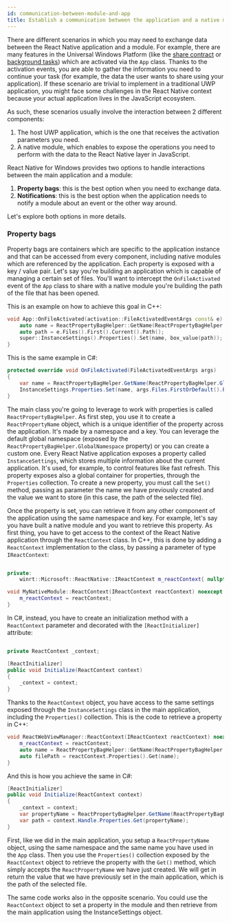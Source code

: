 ```yaml
---
id: communication-between-module-and-app
title: Establish a communication between the application and a native module
---
```


There are different scenarios in which you may need to exchange data between the React Native application and a module. For example, there are many features in the Universal Windows Platform (like the [share contract](https://docs.microsoft.com/en-us/windows/uwp/app-to-app/share-data) or [background tasks](https://docs.microsoft.com/en-us/windows/uwp/launch-resume/support-your-app-with-background-tasks)) which are activated via the `App` class. Thanks to the activation events, you are able to gather the information you need to continue your task (for example, the data the user wants to share using your application). If these scenario are trivial to implement in a traditional UWP application, you might face some challenges in the React Native context because your actual application lives in the JavaScript ecosystem.

As such, these scenarios usually involve the interaction between 2 different components:

1) The host UWP application, which is the one that receives the activation parameters you need.
2) A native module, which enables to expose the operations you need to perform with the data to the React Native layer in JavaScript.

React Native for Windows provides two options to handle interactions between the main application and a module: 

1) **Property bags**: this is the best option when you need to exchange data.
2) **Notifications**: this is the best option when the application needs to notify a module about an event or the other way around.

Let's explore both options in more details.

### Property bags
Property bags are containers which are specific to the application instance and that can be accessed from every component, including native modules which are referenced by the application. Each property is exposed with a key / value pair.
Let's say you're building an application which is capable of managing a certain set of files. You'll want to intercept the `OnFileActivated` event of the `App` class to share with a native module you're building the path of the file that has been opened.

This is an example on how to achieve this goal in C++:

```cpp
void App::OnFileActivated(activation::FileActivatedEventArgs const& e) {
	auto name = ReactPropertyBagHelper::GetName(ReactPropertyBagHelper::GlobalNamespace(), L"FilePath");
	auto path = e.Files().First().Current().Path();
	super::InstanceSettings().Properties().Set(name, box_value(path));
}
```

This is the same example in C#:

```csharp
protected override void OnFileActivated(FileActivatedEventArgs args)
{
    var name = ReactPropertyBagHelper.GetName(ReactPropertyBagHelper.GlobalNamespace, "FilePath");
    InstanceSettings.Properties.Set(name, args.Files.FirstOrDefault().Path);
}
```

The main class you're going to leverage to work with properties is called `ReactPropertyBagHelper`.
As first step, you use it to create a `ReactPropertyName` object, which is a unique identifier of the property across the application. It's made by a namespace and a key. You can leverage the default global namespace (exposed by the `ReactPropertyBagHelper.GlobalNamespace` property) or you can create a custom one.
Every React Native application exposes a property called `InstanceSettings`, which stores multiple information about the current application. It's used, for example, to control features like fast refresh. This property exposes also a global container for properties, through the `Properties` collection. To create a new property, you must call the `Set()` method, passing as parameter the name we have previously created and the value we want to store (in this case, the path of the selected file).

Once the property is set, you can retrieve it from any other component of the application using the same namespace and key. For example, let's say you have built a native module and you want to retrieve this property.
As first thing, you have to get access to the context of the React Native application through the `ReactContext` class.
In C++, this is done by adding a `ReactContext` implementation to the class, by passing a parameter of type `IReactContext`:

```cpp

private:
    winrt::Microsoft::ReactNative::IReactContext m_reactContext{ nullptr };

void MyNativeModule::ReactContext(IReactContext reactContext) noexcept {
    m_reactContext = reactContext;
}
```

In C#, instead, you have to create an initialization method with a `ReactContext` parameter and decorated with the `[ReactInitializer]` attribute:

```csharp

private ReactContext _context;

[ReactInitializer]
public void Initialize(ReactContext context)
{
    _context = context;
}
```

Thanks to the `ReactContext` object, you have access to the same settings exposed through the `InstanceSettings` class in the main application, including the `Properties()` collection. This is the code to retrieve a property in C++:

```cpp
void ReactWebViewManager::ReactContext(IReactContext reactContext) noexcept {
    m_reactContext = reactContext;
    auto name = ReactPropertyBagHelper::GetName(ReactPropertyBagHelper::GlobalNamespace(), L"FilePath");
    auto filePath = reactContext.Properties().Get(name);
}
```

And this is how you achieve the same in C#:

```csharp
[ReactInitializer]
public void Initialize(ReactContext context)
{
    _context = context;
    var propertyName = ReactPropertyBagHelper.GetName(ReactPropertyBagHelper.GlobalNamespace, "FilePath");
    var path = context.Handle.Properties.Get(propertyName);
}
```

First, like we did in the main application, you setup a `ReactPropertyName` object, using the same namespace and the same name you have used in the `App` class. Then you use the `Properties()` collection exposed by the `ReactContext` object to retrieve the property with the `Get()` method, which simply accepts the `ReactPropertyName` we have just created.
We will get in return the value that we have previously set in the main application, which is the path of the selected file.

The same code works also in the opposite scenario. You could use the `ReactContext` object to set a property in the module and then retrieve from the main application using the InstanceSettings object.








